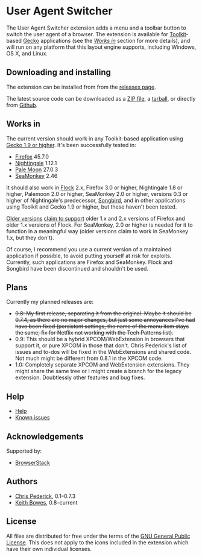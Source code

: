 # User Agent Switcher

The User Agent Switcher extension adds a menu and a toolbar button to switch the user agent of a browser.
The extension is available for [Toolkit](https://developer.mozilla.org/en-US/docs/Mozilla/Tech/Toolkit_API)-based [Gecko](https://developer.mozilla.org/en-US/docs/Mozilla/Gecko) applications (see the *[Works in](#works-in)* section for more details), and will run on any platform that this layout engine supports, including Windows, OS X, and Linux.

## Downloading and installing

The extension can be installed from from the [releases page](https://github.com/keithbowes//user-agent-switcher/releases/).

The latest source code can be downloaded as a [ZIP file](https://github.com/keithbowes/user-agent-switcher/zipball/master), a [tarball](https://github.com/keithbowes/user-agent-switcher/zipball/master), or directly from [Github](https://github.com/keithbowes/user-agent-switcher.git).


## Works in

The current version should work in any Toolkit-based application using [Gecko 1.9 or higher](https://developer.mozilla.org/en-US/docs/Mozilla/Gecko/Versions).  It's been successfully tested in:

* [Firefox](https://www.mozilla.org/en-US/firefox/organizations/all/) 45.7.0
* [Nightingale](http://getnightingale.com/all-versions.php) 1.12.1
* [Pale Moon](http://www.palemoon.org/) 27.0.3
* [SeaMonkey](http://www.seamonkey-project.org/releases/) 2.46

It should also work in [Flock](https://web.archive.org/web/20110325151017/http://www.flock.com/) 2.x, Firefox 3.0 or higher, Nightingale 1.8 or higher, Palemoon 2.0 or higher, SeaMonkey 2.0 or higher, versions 0.3 or higher of Nightingale's predecessor, [Songbird](http://getsongbird.net/), and in other applications using Toolkit and Gecko 1.9 or higher, but these haven't been tested.

[Older versions](https://addons.mozilla.org/addon/user-agent-switcher/versions/) [claim to support](https://github.com/keithbowes/user-agent-switcher/blob/e8ddcbafcfc5caeac9c33bc787dd4328741df456/development/common_install.rdf) older 1.x and 2.x versions of Firefox and older 1.x versions of Flock.  For SeaMonkey, 2.0 or higher is needed for it to function in a meaningful way (older versions claim to work in SeaMonkey 1.x, but they don't). 

Of course, I recommend you use a current version of a maintained application if possible, to avoid putting yourself at risk for exploits.  Currently, such applications are Firefox and SeaMonkey.  Flock and Songbird have been discontinued and shouldn't be used.

## Plans

Currently my planned releases are:

* ~~0.8: My first release, separating it from the original.  Maybe it should be 0.7.4, as there are no major changes, but just some annoyances I've had have been fixed (persistent settings, the name of the menu item stays the same, fix for Netflix not working with the Tech Patterns list).~~
* 0.9: This should be a hybrid XPCOM/WebExtension in browsers that support it, or pure XPCOM in those that don't.  Chris Pederick's list of issues and to-dos will be fixed in the WebExtensions and shared code.  Not much might be different from 0.8.1 in the XPCOM code.
* 1.0: Completely separate XPCOM and WebExtension extensions.  They might share the same tree or I might create a branch for the legacy extension.  Doubtlessly other features and bug fixes.

## Help

* [Help](https://github.com/keithbowes/docs/help.html)
* [Known issues](https://github.com/keithbowes/user-agent-switcher/issues/)

## Acknowledgements

Supported by:

* [BrowserStack](https://www.browserstack.com/)

## Authors

* [Chris Pederick](http://chrispederick.com/), 0.1&ndash;0.7.3
* [Keith Bowes](http://github.com/keithbowes), 0.8&ndash;current

## License

All files are distributed for free under the terms of the
[GNU General Public License](https://github.com/keithbowes/user-agent-switcher/blob/master/license.txt).
This does not apply to the icons included in the extension which have their own individual licenses.
